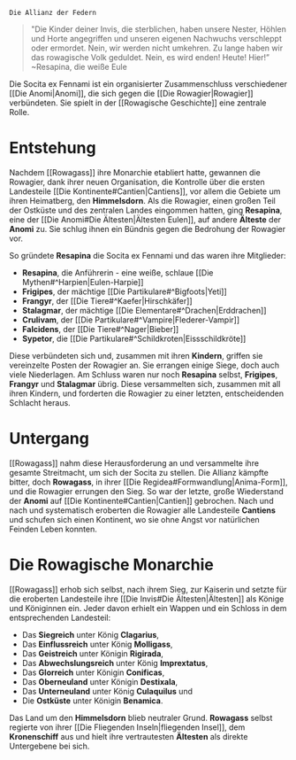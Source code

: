 	Die Allianz der Federn

> "Die Kinder deiner Invis, die sterblichen, haben unsere Nester, Höhlen und Horte angegriffen und unseren eigenen Nachwuchs verschleppt oder ermordet. Nein, wir werden nicht umkehren. Zu lange haben wir das rowagische Volk geduldet. Nein, es wird enden! Heute! Hier!”
> 	~Resapina, die weiße Eule

Die Socita ex Fennami ist ein organisierter Zusammenschluss verschiedener [[Die Anomi|Anomi]], die sich gegen die [[Die Rowagier|Rowagier]] verbündeten. Sie spielt in der [[Rowagische Geschichte]] eine zentrale Rolle.
# Entstehung
Nachdem [[Rowagass]] ihre Monarchie etabliert hatte, gewannen die Rowagier, dank ihrer neuen Organisation, die Kontrolle über die ersten Landesteile [[Die Kontinente#Cantien|Cantiens]], vor allem die Gebiete um ihren Heimatberg, den **Himmelsdorn**.
Als die Rowagier, einen großen Teil der Ostküste und des zentralen Landes eingommen hatten, ging **Resapina**, eine der [[Die Anomi#Die Ältesten|Ältesten Eulen]], auf andere **Älteste** der **Anomi** zu. Sie schlug ihnen ein Bündnis gegen die Bedrohung der Rowagier vor.

So gründete **Resapina** die Socita ex Fennami und das waren ihre Mitglieder:
- **Resapina**, die Anführerin - eine weiße, schlaue [[Die Mythen#^Harpien|Eulen-Harpie]]
- **Frigipes**, der mächtige [[Die Partikulare#^Bigfoots|Yeti]]
- **Frangyr**, der [[Die Tiere#^Kaefer|Hirschkäfer]]
- **Stalagmar**, der mächtige [[Die Elementare#^Drachen|Erddrachen]]
- **Crulivam**, der [[Die Partikulare#^Vampire|Flederer-Vampir]]
- **Falcidens**, der [[Die Tiere#^Nager|Bieber]]
- **Sypetor**, die [[Die Partikulare#^Schildkroten|Eissschildkröte]]

Diese verbündeten sich und, zusammen mit ihren **Kindern**, griffen sie vereinzelte Posten der Rowagier an. Sie errangen einige Siege, doch auch viele Niederlagen. Am Schluss waren nur noch **Resapina** selbst, **Frigipes**, **Frangyr** und **Stalagmar** übrig. Diese versammelten sich, zusammen mit all ihren Kindern, und forderten die Rowagier zu einer letzten, entscheidenden Schlacht heraus.
# Untergang
[[Rowagass]] nahm diese Herausforderung an und versammelte ihre gesamte Streitmacht, um sich der Socita zu stellen. Die Allianz kämpfte bitter, doch **Rowagass**, in ihrer [[Die Regidea#Formwandlung|Anima-Form]], und die Rowagier errungen den Sieg. So war der letzte, große Wiederstand der **Anomi** auf [[Die Kontinente#Cantien|Cantien]] gebrochen. Nach und nach und systematisch eroberten die Rowagier alle Landesteile **Cantiens** und schufen sich einen Kontinent, wo sie ohne Angst vor natürlichen Feinden Leben konnten.
# Die Rowagische Monarchie
[[Rowagass]] erhob sich selbst, nach ihrem Sieg, zur Kaiserin und setzte für die eroberten Landesteile ihre [[Die Invis#Die Ältesten|Ältesten]] als Könige und Königinnen ein. Jeder davon erhielt ein Wappen und ein Schloss in dem entsprechenden Landesteil:
- Das **Siegreich** unter König **Clagarius**,
- Das **Einflussreich** unter König **Molligass**,
- Das **Geistreich** unter Königin **Rigirada**,
- Das **Abwechslungsreich** unter König **Imprextatus**,
- Das **Glorreich** unter Königin **Conificas**,
- Das **Oberneuland** unter Königin **Destixala**,
- Das **Unterneuland** unter König **Culaquilus** und
- Die **Ostküste** unter Königin **Benamica**.

Das Land um den **Himmelsdorn** blieb neutraler Grund. **Rowagass** selbst regierte von ihrer [[Die Fliegenden Inseln|fliegenden Insel]], dem **Kronenschiff** aus und hielt ihre vertrautesten **Ältesten** als direkte Untergebene bei sich.